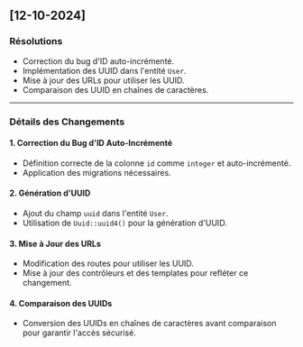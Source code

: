 ## [12-10-2024]
### Résolutions
- Correction du bug d'ID auto-incrémenté.
- Implémentation des UUID dans l'entité `User`.
- Mise à jour des URLs pour utiliser les UUID.
- Comparaison des UUID en chaînes de caractères.

---

### Détails des Changements

#### 1. Correction du Bug d'ID Auto-Incrémenté
- Définition correcte de la colonne `id` comme `integer` et auto-incrémenté.
- Application des migrations nécessaires.

#### 2. Génération d'UUID
- Ajout du champ `uuid` dans l'entité `User`.
- Utilisation de `Uuid::uuid4()` pour la génération d'UUID.

#### 3. Mise à Jour des URLs
- Modification des routes pour utiliser les UUID.
- Mise à jour des contrôleurs et des templates pour refléter ce changement.

#### 4. Comparaison des UUIDs
- Conversion des UUIDs en chaînes de caractères avant comparaison pour garantir l'accès sécurisé.